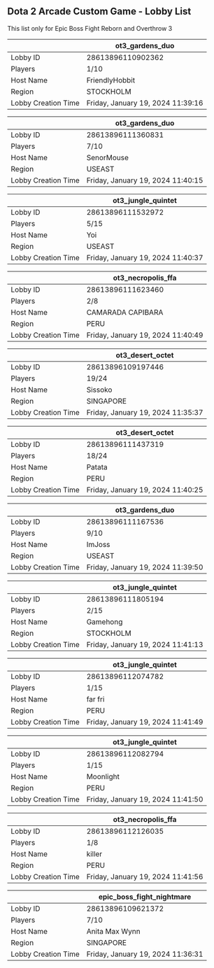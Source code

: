 ## Dota 2 Arcade Custom Game - Lobby List

This list only for Epic Boss Fight Reborn and Overthrow 3

|  | ot3_gardens_duo |
| ------ | ------ |
| Lobby ID | 28613896110902362 |
| Players | 1/10 |
| Host Name | FriendlyHobbit |
| Region | STOCKHOLM |
| Lobby Creation Time | Friday, January 19, 2024 11:39:16 |


|  | ot3_gardens_duo |
| ------ | ------ |
| Lobby ID | 28613896111360831 |
| Players | 7/10 |
| Host Name | SenorMouse |
| Region | USEAST |
| Lobby Creation Time | Friday, January 19, 2024 11:40:15 |


|  | ot3_jungle_quintet |
| ------ | ------ |
| Lobby ID | 28613896111532972 |
| Players | 5/15 |
| Host Name | Yoi |
| Region | USEAST |
| Lobby Creation Time | Friday, January 19, 2024 11:40:37 |


|  | ot3_necropolis_ffa |
| ------ | ------ |
| Lobby ID | 28613896111623460 |
| Players | 2/8 |
| Host Name | CAMARADA CAPIBARA |
| Region | PERU |
| Lobby Creation Time | Friday, January 19, 2024 11:40:49 |


|  | ot3_desert_octet |
| ------ | ------ |
| Lobby ID | 28613896109197446 |
| Players | 19/24 |
| Host Name | Sissoko |
| Region | SINGAPORE |
| Lobby Creation Time | Friday, January 19, 2024 11:35:37 |


|  | ot3_desert_octet |
| ------ | ------ |
| Lobby ID | 28613896111437319 |
| Players | 18/24 |
| Host Name | Patata |
| Region | PERU |
| Lobby Creation Time | Friday, January 19, 2024 11:40:25 |


|  | ot3_gardens_duo |
| ------ | ------ |
| Lobby ID | 28613896111167536 |
| Players | 9/10 |
| Host Name | ImJoss |
| Region | USEAST |
| Lobby Creation Time | Friday, January 19, 2024 11:39:50 |


|  | ot3_jungle_quintet |
| ------ | ------ |
| Lobby ID | 28613896111805194 |
| Players | 2/15 |
| Host Name | Gamehong |
| Region | STOCKHOLM |
| Lobby Creation Time | Friday, January 19, 2024 11:41:13 |


|  | ot3_jungle_quintet |
| ------ | ------ |
| Lobby ID | 28613896112074782 |
| Players | 1/15 |
| Host Name | far fri |
| Region | PERU |
| Lobby Creation Time | Friday, January 19, 2024 11:41:49 |


|  | ot3_jungle_quintet |
| ------ | ------ |
| Lobby ID | 28613896112082794 |
| Players | 1/15 |
| Host Name | Moonlight |
| Region | PERU |
| Lobby Creation Time | Friday, January 19, 2024 11:41:50 |


|  | ot3_necropolis_ffa |
| ------ | ------ |
| Lobby ID | 28613896112126035 |
| Players | 1/8 |
| Host Name | killer |
| Region | PERU |
| Lobby Creation Time | Friday, January 19, 2024 11:41:56 |


|  | epic_boss_fight_nightmare |
| ------ | ------ |
| Lobby ID | 28613896109621372 |
| Players | 7/10 |
| Host Name | Anita Max Wynn |
| Region | SINGAPORE |
| Lobby Creation Time | Friday, January 19, 2024 11:36:31 |


